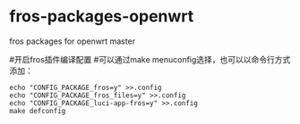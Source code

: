 # fros-packages-openwrt
fros packages for openwrt master

#开启fros插件编译配置
#可以通过make menuconfig选择，也可以以命令行方式添加：
```
echo "CONFIG_PACKAGE_fros=y" >>.config
echo "CONFIG_PACKAGE_fros_files=y" >>.config
echo "CONFIG_PACKAGE_luci-app-fros=y" >>.config
make defconfig
```
